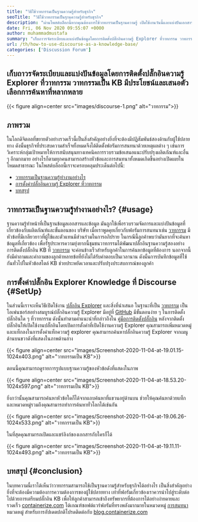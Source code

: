 ```yaml
---
title: "วิธีใช้วาทกรรมเป็นฐานความรู้สำหรับธุรกิจ" 
seoTitle: "วิธีใช้วาทกรรมเป็นฐานความรู้สำหรับธุรกิจ" 
description: "ผ่านโพสต์บล็อกนี้หากคุณต้องการใช้วาทกรรมเป็นฐานความรู้ เปิดใช้งานวันนี้และแบ่งปันเอกสารเวอร์ชันสดของ บริษัท ของคุณ" 
date: Fri, 06 Nov 2020 09:55:07 +0000
author: muhammadmustafa
summary: "เก็บถาวรจัดระเบียบและแบ่งปันข้อมูลโดยการติดตั้งปลั๊กอินความรู้ Explorer ที่วาทกรรม วาทกรรมเป็น KB มีประโยชน์และเสนอตัวเลือกการค้นหาที่หลากหลาย" 
url: /th/how-to-use-discourse-as-a-knowledge-base/
categories: ['Discussion Forum']
---
```


## เก็บถาวรจัดระเบียบและแบ่งปันข้อมูลโดยการติดตั้งปลั๊กอินความรู้ Explorer ที่วาทกรรม วาทกรรมเป็น KB มีประโยชน์และเสนอตัวเลือกการค้นหาที่หลากหลาย

{{< figure align=center src="images/discourse-1.png" alt="วาทกรรม">}}


## ภาพรวม
ในโลกดิจิตอลที่ขยายตัวอย่างรวดเร็วนี้เป็นสิ่งสำคัญอย่างยิ่งที่จะต้องมีปฏิสัมพันธ์สองด้านกับผู้ใช้ปลายทาง ดังนั้นธุรกิจที่ประสบความสำเร็จทั้งหมดจึงได้ติดตั้งฟอรัมการสนทนาด้วยเหตุผลต่าง ๆ เช่นการวิเคราะห์กลุ่มเป้าหมายให้การสนับสนุนทางเทคนิคการรวบรวมข้อเสนอแนะปรับปรุงผลิตภัณฑ์และอื่น ๆ อีกมากมาย อย่างไรก็ตามทุกคนสามารถสร้างหัวข้อและการสนทนาทั้งหมดเกิดขึ้นอย่างเปิดเผยในโหมดสาธารณะ
ในโพสต์บล็อกนี้เราจะครอบคลุมประเด็นต่อไปนี้:
  * [วาทกรรมเป็นฐานความรู้ทำงานอย่างไร][1]
  * [การตั้งค่าปลั๊กอินความรู้ Explorer ที่วาทกรรม][2]
  * [บทสรุป][3]

## วาทกรรมเป็นฐานความรู้ทำงานอย่างไร?   {#usage}
ฐานความรู้ทำหน้าที่เป็นฐานข้อมูลเอกสารและข้อมูล มันถูกใช้เพื่อรวบรวมจัดการและแบ่งปันข้อมูลที่เกี่ยวข้องกับผลิตภัณฑ์และขั้นตอนของ บริษัท เมื่อเราพูดคุยเกี่ยวกับฟอรัมการสนทนาเช่น [วาทกรรม][4] มีหัวข้อที่มีเกลียวยาวที่ผู้ใช้และตัวแทนมีส่วนร่วมในการอภิปราย ในกรณีนี้ลูกค้าพบว่ามันยากที่จะค้นหาข้อมูลที่เกี่ยวข้อง เพื่อรัฐประหารความยุ่งยากนี้ชุมชนวาทกรรมได้พัฒนาปลั๊กอินฐานความรู้สองอย่าง
การติดตั้งปลั๊กอิน KB ที่ [วาทกรรม][4] จะค่อนข้างเร็วสำหรับลูกค้าในการค้นหาข้อมูลที่ต้องการ นอกจากนี้ยังมีคำถามและคำถามของลูกค้าหลายข้อที่ยังไม่ได้รับคำตอบเป็นเวลานาน ดังนั้นการบันทึกข้อมูลที่ใช้กันทั่วไปในหัวข้อสไตล์ KB ช่วยประหยัดเวลาและปรับปรุงประสบการณ์ของลูกค้า

## การตั้งค่าปลั๊กอิน Explorer Knowledge ที่ Discourse   {#SetUp}
ในส่วนนี้เราจะเห็นวิธีเปิดใช้งาน [ปลั๊กอิน Explorer][5] และสิ่งที่นำเสนอ
ในฐานะที่เป็น [วาทกรรม][4] เป็นโอเพ่นซอร์สอย่างสมบูรณ์ปลั๊กอินความรู้ Explorer มีอยู่ที่ [GitHub][5]
มีขั้นตอนง่าย ๆ ในการติดตั้งปลั๊กอินใด ๆ ที่วาทกรรม ดังนั้นทำตามคำแนะนำที่กล่าวถึงใน [คู่มือการติดตั้งปลั๊กอิน][6]
หลังจากติดตั้งปลั๊กอินให้เปิดใช้งานปลั๊กอินโดยเปิดการตั้งค่าที่เปิดใช้งานความรู้ Explorer คุณสามารถเพิ่มหมวดหมู่และแท็กลงในการตั้งค่าแท็กความรู้ explorer
คุณสามารถค้นหาปลั๊กอินความรู้ Explorer จากเมนูด้านบนขวาดังที่แสดงในภาพด้านล่าง

{{< figure align=center src="images/Screenshot-2020-11-04-at-19.01.15-1024x403.png" alt="วาทกรรมเป็น KB">}}

ตอนนี้คุณสามารถดูรายการรูปแบบฐานความรู้ของหัวข้อดังที่แสดงในภาพ

{{< figure align=center src="images/Screenshot-2020-11-04-at-18.53.20-1024x597.png" alt="วาทกรรมเป็น KB">}}

ยิ่งกว่านั้นคุณสามารถค้นหาหัวข้อใดก็ได้จากแถบค้นหาที่แขวนอยู่ด้านบน ช่วยให้คุณค้นหาด้วยแท็กและหมวดหมู่รวมถึงคุณสามารถทำการค้นหาทั่วโลกได้เช่นกัน

{{< figure align=center src="images/Screenshot-2020-11-04-at-19.06.26-1024x533.png" alt="วาทกรรมเป็น KB">}}

ในที่สุดคุณสามารถเปิดและแชร์ลิงก์ของเอกสารกับใครก็ได้

{{< figure align=center src="images/Screenshot-2020-11-04-at-19.11.11-1024x493.png" alt="วาทกรรมเป็น KB">}}


## บทสรุป   {#conclusion}
ในบทความนี้เราได้เห็นว่าวาทกรรมสามารถใช้เป็นฐานความรู้สำหรับธุรกิจได้อย่างไร เป็นสิ่งสำคัญอย่างยิ่งที่จะต้องมีความต้องการความต้องการของผู้ใช้ปลายทาง เท่าที่ฟอรัมเกี่ยวข้องเราควรนำไปสู่ระดับต่อไปด้วยการเตรียมปลั๊กอิน KB เพื่อให้ลูกค้าสามารถเข้าถึงทรัพยากรที่ต้องการได้อย่างง่ายดายและรวดเร็ว
[containerize.com][7] ได้เกณฑ์ซอฟต์แวร์ฟอรัมที่ทรงพลังมากมายในหมวดหมู่ [การสนทนา][8] หมวดหมู่ สำหรับการอัปเดตปกติโปรดติดต่อกับ [blog.containerize.com][9]

  
[1]: #usage
[2]: #setup
[3]: #Conclusion
[4]: https://products.containerize.com/discussion-forum/discourse
[5]: https://github.com/discourse/discourse-knowledge-explorer
[6]: https://meta.discourse.org/t/install-a-plugin/19157
[7]: https://www.containerize.com/
[8]: https://products.containerize.com/discussion-forum
[9]: https://blog.containerize.com/
